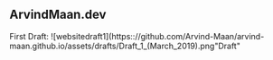 ArvindMaan.dev
---

First Draft: 
![websitedraft1](https:://github.com/Arvind-Maan/arvind-maan.github.io/assets/drafts/Draft_1_(March_2019).png"Draft"
